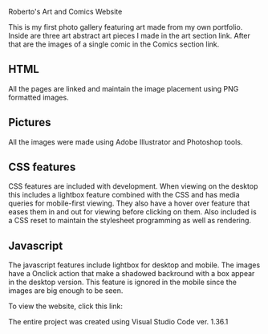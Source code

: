 Roberto's Art and Comics Website

This is my first photo gallery featuring art made from my own portfolio. 
Inside are three art abstract art pieces I made in the art section link.
After that are the images of a single comic in the Comics section link.

<h2>HTML</h2>
All the pages are linked and maintain the image placement using PNG formatted
images.

<h2>Pictures</h2>
All the images were made using Adobe Illustrator and Photoshop tools.

<h2>CSS features </h2>
CSS features are included with development. 
When viewing on the desktop this includes a lightbox feature combined with
the CSS and has media queries for mobile-first viewing. They also have a
hover over feature that eases them in and out for viewing before clicking 
on them. Also included is a CSS reset to maintain the stylesheet programming
as well as rendering.

<h2>Javascript</h2>
The javascript features include lightbox for desktop and mobile.
The images have a Onclick action that make a shadowed backround with a 
box appear in the desktop version. This feature is ignored in the mobile
since the images are big enough to be seen.

To view the website, click this link:

The entire project was created using Visual Studio Code ver. 1.36.1



